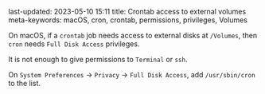last-updated: 2023-05-10 15:11
title: Crontab access to external volumes
meta-keywords: macOS, cron, crontab, permissions, privileges, Volumes


On macOS, if a `crontab` job needs access to external disks at `/Volumes`, then `cron` needs `Full Disk Access` privileges.

It is not enough to give permissions to `Terminal` or `ssh`.

On `System Preferences` -> `Privacy` -> `Full Disk Access`, add `/usr/sbin/cron` to the list.

